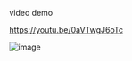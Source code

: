 video demo


https://youtu.be/0aVTwgJ6oTc


![image](https://user-images.githubusercontent.com/92360920/209310215-92366117-63ca-4bba-b246-b18bb4ce44b7.png)


